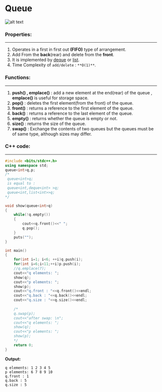 # Queue

![alt text](https://media.geeksforgeeks.org/wp-content/uploads/geek-queue-1.png)


### Properties:
***
1. Operates in a first in first out **(FIFO)** type of arrangement.
2. Add From the **back**(rear) and delete from the **front**.
3. It is implemented by [deque](https://github.com/ahmedmohamedsakr/Competitive-Programming/blob/mine/STL/Sequence%20Containers/Deque.md) or 
[list](https://github.com/ahmedmohamedsakr/Competitive-Programming/blob/mine/STL/Sequence%20Containers/List.md).
4. Time Complexity of `add/delete` : ` **O(1)** `.

### Functions:
***
1. **push() , emplace()** : add a new element at the end(rear) of the queue , **emplace()** is useful for storage space.
2. **pop()** : deletes the first element(from the front) of the queue.
3. **front()** :  returns a reference to the first element of the queue.
4. **back()** :  returns a reference to the last element of the queue.
5. **empty()** : returns whether the queue is empty or not.
6. **size()** : returns the size of the queue.
7. **swap()** : Exchange the contents of two queues but the queues must be of same type, although sizes may differ.

### C++ code:
***
```cpp
#include <bits/stdc++.h>
using namespace std;
queue<int>q,p;
/*
 queue<int>q;  
 is equal to :
 queue<int,deque<int> >q;
 queue<int,list<int>>q;
*/

void show(queue<int>q)
{
    while(!q.empty())
    {
        cout<<q.front()<<" ";
        q.pop();
    }
    puts("");
}

int main()
{
    for(int i=1; i<6; ++i)q.push(i);
    for(int i=6;i<11;++i)p.push(i);
    //q.emplace(7);
    cout<<"q elements: ";
    show(q);
    cout<<"p elements: ";
    show(p);
    cout<<"q.front : "<<q.front()<<endl;
    cout<<"q.back : "<<q.back()<<endl;
    cout<<"q.size : "<<q.size()<<endl;
    
    /*
    q.swap(p);
    cout<<"after swap: \n";
    cout<<"q elements: ";
    show(q);
    cout<<"p elements: ";
    show(p);
    */
    return 0;
}

```

**Output:**
```
q elements: 1 2 3 4 5
p elements: 6 7 8 9 10
q.front : 1
q.back : 5
q.size : 5
```

